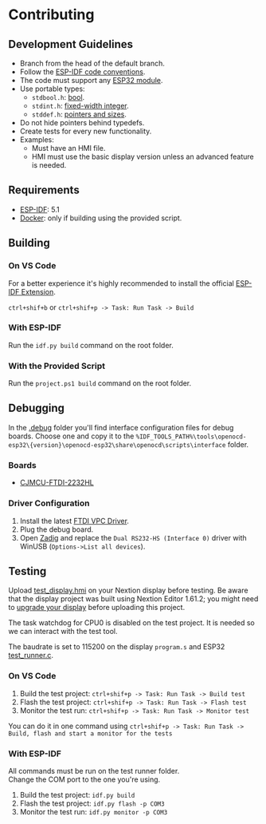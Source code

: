 # Contributing

## Development Guidelines

* Branch from the head of the default branch.
* Follow the [ESP-IDF code conventions](https://docs.espressif.com/projects/esp-idf/en/latest/esp32/contribute/style-guide.html).
* The code must support any [ESP32 module](https://www.espressif.com/en/products/modules).
* Use portable types:
  * ```stdbool.h```: [bool](https://en.wikipedia.org/wiki/C_data_types#Boolean_type).
  * ```stdint.h```: [fixed-width integer](https://en.wikipedia.org/wiki/C_data_types#stdint.h).
  * ```stddef.h```: [pointers and sizes](https://en.wikipedia.org/wiki/C_data_types#Size_and_pointer_difference_types).
* Do not hide pointers behind typedefs.
* Create tests for every new functionality.
* Examples:
  * Must have an HMI file.
  * HMI must use the basic display version unless an advanced feature is needed.

## Requirements

* [ESP-IDF](https://github.com/espressif/esp-idf): 5.1
* [Docker](https://www.docker.com/): only if building using the provided script.

## Building

### On VS Code

For a better experience it's highly recommended to install the official [ESP-IDF Extension](https://marketplace.visualstudio.com/items?itemName=espressif.esp-idf-extension).

```ctrl+shif+b``` or ```ctrl+shif+p -> Task: Run Task -> Build```

### With ESP-IDF

Run the ```idf.py build``` command on the root folder.

### With the Provided Script

Run the ```project.ps1 build``` command on the root folder.

## Debugging

In the [.debug](../.debug) folder you'll find interface configuration files for debug boards. Choose one and copy it to the ```%IDF_TOOLS_PATH%\tools\openocd-esp32\{version}\openocd-esp32\share\openocd\scripts\interface``` folder.

### Boards

* [CJMCU-FTDI-2232HL](https://www.aliexpress.com/w/wholesale-CJMCU%2525252d2232HL.html)

### Driver Configuration

1. Install the latest [FTDI VPC Driver](https://ftdichip.com/drivers/vcp-drivers/).
2. Plug the debug board.
3. Open [Zadig](https://zadig.akeo.ie/) and replace the ```Dual RS232-HS (Interface 0)``` driver with WinUSB (```Options->List all devices```).

## Testing

Upload [test_display.hmi](../components/nextion/test/nextion/hmi/) on your Nextion display before testing. Be aware that the display project was built using Nextion Editor 1.61.2; you might need to [upgrade your display](https://nextion.tech/faq-items/using-legacy-nextion-devices/) before uploading this project.  

The task watchdog for CPU0 is disabled on the test project. It is needed so we can interact with the test tool.  

The baudrate is set to 115200 on the display ```program.s``` and ESP32 [test_runner.c](../test/main/test_runner.c).

### On VS Code

1. Build the test project: `ctrl+shif+p -> Task: Run Task -> Build test`
2. Flash the test project: `ctrl+shif+p -> Task: Run Task -> Flash test`
3. Monitor the test run: `ctrl+shif+p -> Task: Run Task -> Monitor test`

You can do it in one command using `ctrl+shif+p -> Task: Run Task -> Build, flash and start a monitor for the tests`

### With ESP-IDF

All commands must be run on the test runner folder.  
Change the COM port to the one you're using.  

1. Build the test project: `idf.py build`
2. Flash the test project: `idf.py flash -p COM3`
3. Monitor the test run: `idf.py monitor -p COM3`
